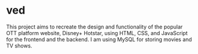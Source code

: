 # ved
This project aims to recreate the design and functionality of the popular OTT platform website, Disney+ Hotstar, using HTML, CSS, and JavaScript for the frontend and the backend. I am using MySQL for storing movies and TV shows.
